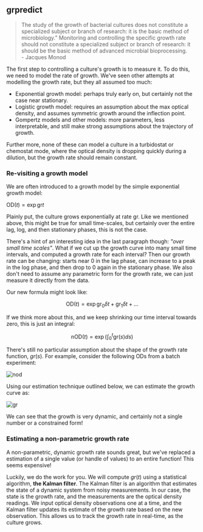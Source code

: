 ## grpredict


> The study of the growth of bacterial cultures
does not constitute a specialized subject or branch
of research: it is the basic method of microbiology.”
Monitoring and controlling the specific growth rate
should not constitute a specialized subject or branch
of research: it should be the basic method of advanced
microbial bioprocessing.  
> \- Jacques Monod

The first step to controlling a culture's growth is to measure it. To do this, we need to model the rate of growth. We've seen other attempts at modelling the growth rate, but they all assumed too much:

 - Exponential growth model: perhaps truly early on, but certainly not the case near stationary.
 - Logistic growth model: requires an assumption about the max optical density, and assumes symmetric growth around the inflection point.
 - Gompertz models and other models: more parameters, less interpretable, and still make strong assumptions about the trajectory of growth.

Further more, none of these can model a culture in a turbidostat or chemostat mode, where the optical density is dropping quickly during a dilution, but the growth rate should remain constant.

### Re-visiting a growth model

We are often introduced to a growth model by the simple exponential growth model:

$\text{OD}(t) = \exp{ \text{gr} t  }$

Plainly put, the culture grows exponentially at rate $\text{gr}$. Like we mentioned above, this might be true for small time-scales, but certainly over the entire lag, log, and then stationary phases, this is not the case.

There's a hint of an interesting idea in the last paragraph though: _"over small time scales"_. What if we cut up the growth curve into many small time intervals, and computed a growth rate for each interval? Then our growth rate can be changing: starts near 0 in the lag phase, can increase to a peak in the log phase, and then drop to 0 again in the stationary phase. We also don't need to assume any parametric form for the growth rate, we can just measure it directly from the data.

Our new formula might look like:


$$\text{OD}(t) = \exp{\text{gr}_0 \delta t  + \text{gr}_1 \delta t + ...  }$$

If we think more about this, and we keep shrinking our time interval towards zero, this is just an integral:

$$
\text{nOD}(t) = \exp{ \left( \int_0^t \text{gr}(s)ds \right)}
$$

There's still no particular assumption about the shape of the growth rate function, $gr(s)$. For example, consider the following ODs from a batch experiment:


![nod](https://github.com/user-attachments/assets/d0ed231c-d052-40bb-a1dd-0f3f0d14f811)

Using our estimation technique outlined below, we can estimate the growth curve as:

![gr](https://github.com/user-attachments/assets/5c1ce02e-9b60-40af-8016-9cc24ca8513f)


We can see that the growth is very dynamic, and certainly not a single number or a constrained form!


### Estimating a non-parametric growth rate

A non-parametric, dynamic growth rate sounds great, but we've replaced a estimation of a single value (or handle of values) to an entire function! This seems expensive!

Luckily, we do the work for you. We will compute $gr(t)$ using a statistical algorithm, **the Kalman filter**. The Kalman filter is an algorithm that estimates the state of a dynamic system from noisy measurements. In our case, the state is the growth rate, and the measurements are the optical density readings.  We input optical density observations one at a time, and the Kalman filter updates its estimate of the growth rate based on the new observation. This allows us to track the growth rate in real-time, as the culture grows.





